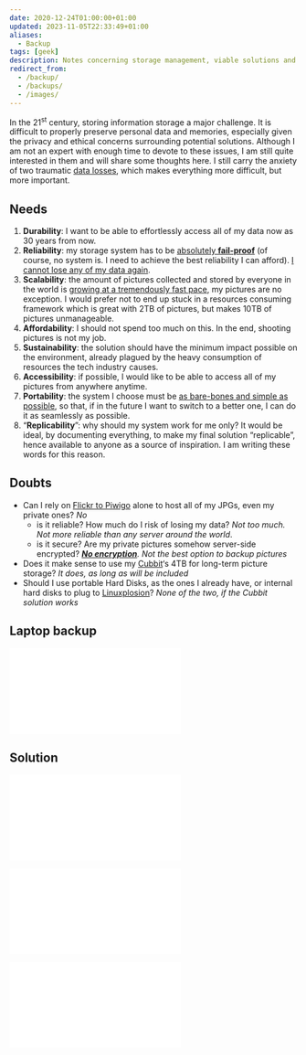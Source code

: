 ```yaml
---
date: 2020-12-24T01:00:00+01:00
updated: 2023-11-05T22:33:49+01:00
aliases:
  - Backup
tags: [geek]
description: Notes concerning storage management, viable solutions and systems testing
redirect_from:
  - /backup/
  - /backups/
  - /images/
---
```

In the 21<sup>st</sup> century, storing information storage a major challenge. It is difficult to properly preserve personal data and memories, especially given the privacy and ethical concerns surrounding potential solutions. Although I am not an expert with enough time to devote to these issues, I am still quite interested in them and will share some thoughts here. I still carry the anxiety of two traumatic [data losses](Data%20loss.md), which makes everything more difficult, but more important.

## Needs

1. **Durability**: I want to be able to effortlessly access all of my data now as 30 years from now.
2. **Reliability**: my storage system has to be <u>absolutely **fail-proof**</u> (of course, no system is. I need to achieve the best reliability I can afford). [I cannot lose any of my data again](Data%20loss.md).
3. **Scalability**: the amount of pictures collected and stored by everyone in the world is [growing at a tremendously fast pace](https://piwigo.com/blog/2020/12/04/flickr-google-photos-the-end-of-free-photo-hosting/ 'Flickr, Google Photos… The end of free photo hosting?'), my pictures are no exception. I would prefer not to end up stuck in a resources consuming framework which is great with 2TB of pictures, but makes 10TB of pictures unmanageable.
4. **Affordability**: I should not spend too much on this. In the end, shooting pictures is not my job.
5. **Sustainability**: the solution should have the minimum impact possible on the environment, already plagued by the heavy consumption of resources the tech industry causes.
6. **Accessibility**: if possible, I would like to be able to access all of my pictures from anywhere anytime.
7. **Portability**: the system I choose must be <u>as bare-bones and simple as possible</u>, so that, if in the future I want to switch to a better one, I can do it as seamlessly as possible.
8. “**Replicability**”: why should my system work for me only? It would be ideal, by documenting everything, to make my final solution “replicable”, hence available to anyone as a source of inspiration. I am writing these words for this reason.

## Doubts

- Can I rely on [Flickr to Piwigo](Flickr%20to%20Piwigo.md) alone to host all of my JPGs, even my private ones? *No*
	- is it reliable? How much do I risk of losing my data? *Not too much. Not more reliable than any server around the world*.
	- is it secure? Are my private pictures somehow server-side encrypted? *[**No encryption**](https://piwigo.org/forum/viewtopic.php?id=31166 'How much can I trust Piwigo with my private pictures?'). Not the best option to backup pictures*
- Does it make sense to use my [Cubbit](Cubbit.md)‘s 4TB for long-term picture storage? *It does, as long as [](Cubbit.md#Feature%20requests|some%20features) will be included*
- Should I use portable Hard Disks, as the ones I already have, or internal hard disks to plug to [Linuxplosion](Linuxplosion.md)? *None of the two, if the Cubbit solution works*

## Laptop backup

![No backup](No%20backup.md)

## Solution

![Using Cubbit DS3, or decentralized object storage](Using%20Cubbit%20DS3,%20or%20decentralized%20object%20storage.md)

![Personal storage management notes](Personal%20storage%20management%20notes.md)

![Mobile backup checklist](Mobile%20backup%20checklist.md)
